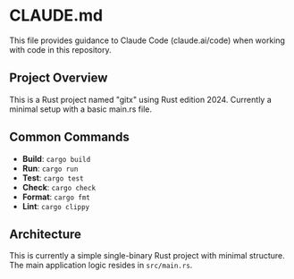 # CLAUDE.md

This file provides guidance to Claude Code (claude.ai/code) when working with code in this repository.

## Project Overview

This is a Rust project named "gitx" using Rust edition 2024. Currently a minimal setup with a basic main.rs file.

## Common Commands

- **Build**: `cargo build`
- **Run**: `cargo run`
- **Test**: `cargo test`
- **Check**: `cargo check`
- **Format**: `cargo fmt`
- **Lint**: `cargo clippy`

## Architecture

This is currently a simple single-binary Rust project with minimal structure. The main application logic resides in `src/main.rs`.